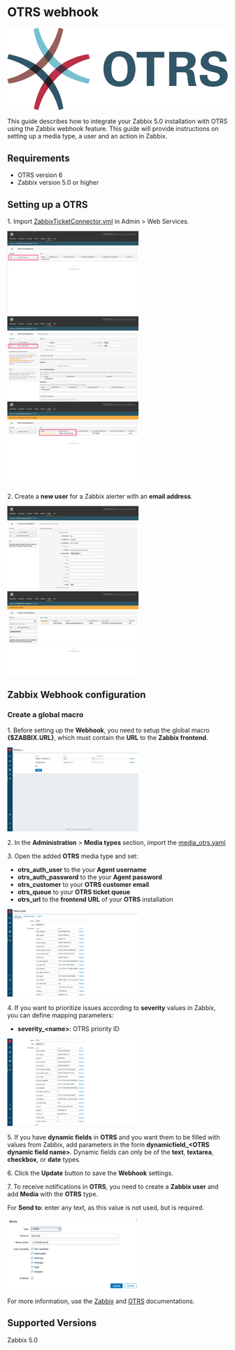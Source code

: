 
# OTRS webhook
![](images/otrs_logo.png?raw=true)

This guide describes how to integrate your Zabbix 5.0 installation with OTRS using the Zabbix webhook feature. This guide will provide instructions on setting up a media type, a user and an action in Zabbix.

## Requirements

- OTRS version 6
- Zabbix version 5.0 or higher

## Setting up a OTRS

1\. Import [ZabbixTicketConnector.yml](ZabbixTicketConnector.yml) in Admin > Web Services.

[![](images/thumb.01.png?raw=true)](images/01.png)
[![](images/thumb.02.png?raw=true)](images/02.png)
[![](images/thumb.03.png?raw=true)](images/03.png)

2\. Create a **new user** for a Zabbix alerter with an **email address**.

[![](images/thumb.04.png?raw=true)](images/04.png)
[![](images/thumb.05.png?raw=true)](images/05.png)

## Zabbix Webhook configuration

### Create a global macro

1\. Before setting up the **Webhook**, you need to setup the global macro **{$ZABBIX.URL}**, which must contain the **URL** to the **Zabbix frontend**.

[![](images/thumb.06.png?raw=true)](images/06.png)

2\. In the **Administration** > **Media types** section, import the [media_otrs.yaml](media_otrs.yaml)

3\. Open the added **OTRS** media type and set:

- **otrs_auth_user** to the your **Agent username**
- **otrs_auth_password** to the your **Agent password**
- **otrs_customer** to your **OTRS customer email**
- **otrs_queue** to your **OTRS ticket queue**
- **otrs_url** to the **frontend URL** of your **OTRS** installation

[![](images/thumb.07.png?raw=true)](images/07.png)

4\. If you want to prioritize issues according to **severity** values in Zabbix, you can define mapping parameters:

- **severity_\<name\>**: OTRS priority ID

[![](images/thumb.08.png?raw=true)](images/08.png)

5\. If you have **dynamic fields** in **OTRS** and you want them to be filled with values from Zabbix, add parameters in the form **dynamicfield_\<OTRS dynamic field name\>**. Dynamic fields can only be of the **text**, **textarea**, **checkbox**, or **date** types.

6\. Click the **Update** button to save the **Webhook** settings.

7\. To receive notifications in **OTRS**, you need to create a **Zabbix user** and add **Media** with the **OTRS** type.

For **Send to**: enter any text, as this value is not used, but is required.

[![](images/thumb.09.png?raw=true)](images/09.png)

For more information, use the [Zabbix](https://www.zabbix.com/documentation/6.2/manual/config/notifications) and [OTRS](https://doc.otrs.com) documentations.

## Supported Versions

Zabbix 5.0
